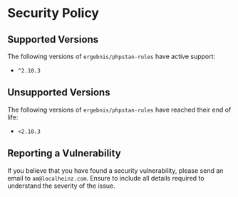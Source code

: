 # Security Policy

## Supported Versions

The following versions of `ergebnis/phpstan-rules` have active support:

- `^2.10.3`

## Unsupported Versions

The following versions of `ergebnis/phpstan-rules` have reached their end of life:

- `<2.10.3`

## Reporting a Vulnerability

If you believe that you have found a security vulnerability, please send an email to `am@localheinz.com`. Ensure to include all details required to understand the severity of the issue.
